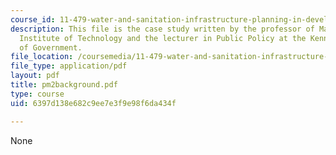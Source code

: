 ```yaml
---
course_id: 11-479-water-and-sanitation-infrastructure-planning-in-developing-countries-spring-2005
description: This file is the case study written by the professor of Massachusetts
  Institute of Technology and the lecturer in Public Policy at the Kennedy School
  of Government.
file_location: /coursemedia/11-479-water-and-sanitation-infrastructure-planning-in-developing-countries-spring-2005/6397d138e682c9ee7e3f9e98f6da434f_pm2background.pdf
file_type: application/pdf
layout: pdf
title: pm2background.pdf
type: course
uid: 6397d138e682c9ee7e3f9e98f6da434f

---
```

None
